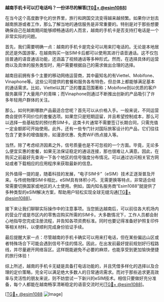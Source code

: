 **越南手机卡可以打电话吗？一份详尽的解答[[TG💪+ @esim1088](https://t.me/s/esim1088)]**

在当今这个高度数字化的世界里，旅行和跨国交流变得越来越频繁。如果你计划去越南旅游或者工作，那么了解当地的通信服务是非常重要的。特别是对于那些想要确保自己在越南期间能够顺畅通话的人而言，越南的手机卡是否支持打电话是一个非常实际的问题。

首先，我们需要明确一点：越南的手机卡是完全可以用来打电话的。无论是本地居民还是外国游客，在越南购买一张SIM卡后都可以使用其进行语音通话。这不仅包括普通的语音通话功能，还涵盖了视频通话等多种形式。然而，在选择具体的运营商以及具体的服务类型时，用户需要根据自己的需求做出合理的选择。

越南目前拥有多个主要的移动网络运营商，其中最知名的有Viettel、Mobifone、Vinaphone等。这些公司提供的套餐和服务各有特色，但总体上都能够满足基本的通话需求。比如，Viettel以其广泛的覆盖范围著称；Mobifone则以优质的客户服务赢得了大量用户的青睐；而Vinaphone则通过不断推出创新的产品吸引了许多年轻用户群体的关注。

那么，如何判断哪款产品最适合您呢？首先可以从价格入手。一般来说，不同运营商会提供不同价位的套餐选项。如果您只是短期逗留，并且希望控制成本，那么可以选择一些基础型的预付费SIM卡。这类卡片通常不需要签订长期合同，只需充值一定金额即可开始使用。此外，还有一些专门针对国际旅客设计的产品，它们往往包含了更多的增值服务，如漫游优惠、免费WiFi热点接入等。

当然，除了考虑经济因素之外，信号质量也是不可忽视的一个方面。毕竟，无论多么便宜实惠的套餐，如果无法保证稳定的通话连接，那也很难让人满意。因此，在购买之前最好先查询一下各个地区的信号强度分布情况。可以通过访问相关官方网站或者下载相应的应用程序来获取最新的信息。

另外值得一提的是，随着科技的发展，“电子SIM卡”（eSIM）技术正逐渐普及开来。与传统物理SIM卡相比，eSIM具有体积小巧、无需更换等特点，非常适合经常需要切换国家或地区的人士使用。例如，国内知名服务商“Esim1088”就提供了多种类型的eSIM解决方案，帮助用户轻松实现全球无缝沟通[[TG💪+ @esim1088](https://t.me/s/esim1088)]。

接下来让我们聊聊实际操作中的注意事项。当您抵达越南后，可以前往各大机场内的营业厅或是市区内的零售店购买所需的SIM卡。大多数情况下，工作人员都会耐心地指导您完成注册流程，并告知各项资费标准。同时也要记得准备好护照复印件等相关材料，以便顺利完成身份验证手续。

最后提醒大家一点：尽管越南的手机卡确实可以用来打电话，但在某些偏远山区或者特殊场合下可能会遇到信号不佳的情况。因此，在出发前最好提前规划好行程路线，并尽量避开网络盲区。这样既能避免不必要的麻烦，也能享受到更加愉快便捷的旅行体验！

综上所述，越南的手机卡无疑是具备打电话功能的，并且凭借多样化的选择以及合理的定价策略，完全可以满足绝大多数人的日常通讯需求。而对于那些追求更高效率与灵活性的朋友来说，则不妨尝试一下新兴的eSIM技术。相信只要做好充分准备，每个人都能在越南畅享清晰稳定的语音交流时光[[TG💪+ @esim1088](https://t.me/s/esim1088)]。

[[TG💪+ @esim1088](https://t.me/s/esim1088) ![Image](https://i.postimg.cc/4NQfJmqS/Snipaste-2025-05-13-00-14-12.png)]
